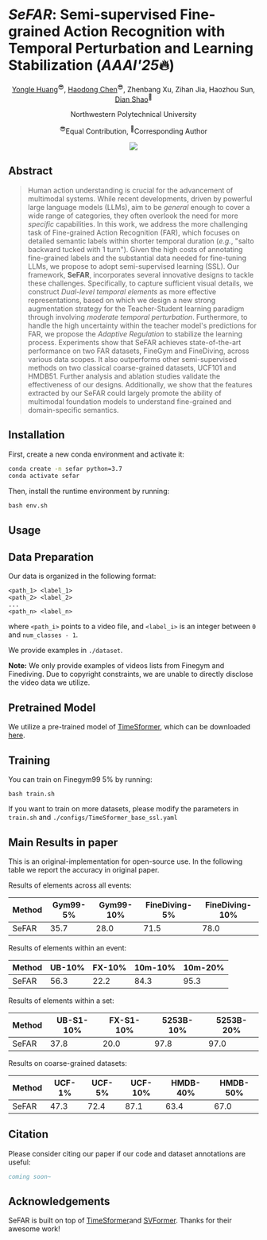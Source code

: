 # *SeFAR*: Semi-supervised Fine-grained Action Recognition with Temporal Perturbation and Learning Stabilization (*AAAI'25*🔥)
<div align="center">

[Yongle Huang](https://github.com/KyleHuang9)<sup>😎</sup>, [Haodong Chen](https://haroldchen19.github.io/)<sup>😎</sup>, Zhenbang Xu, Zihan Jia, Haozhou Sun, [Dian Shao](https://scholar.google.com/citations?hl=en&user=amxDSLoAAAAJ&view_op=list_works&sortby=pubdate)<sup>🤩</sup>

Northwestern Polytechnical University

<sup>😎</sup>Equal Contribution, <sup>🤩</sup>Corresponding Author

</div>

<p align="center">
  <a href='https://arxiv.org/abs/2405.07472'>
  <img src='https://img.shields.io/badge/Arxiv-2405.07472-A42C25?style=flat&logo=arXiv&logoColor=A42C25'></a> 
</p>

## Abstract

> Human action understanding is crucial for the advancement of multimodal systems. While recent developments, driven by powerful large language models (LLMs), aim to be *general* enough to cover a wide range of categories, they often overlook the need for more *specific* capabilities. In this work, we address the more challenging task of Fine-grained Action Recognition (FAR), which focuses on detailed semantic labels within shorter temporal duration (*e.g.*, "salto backward tucked with 1 turn"). Given the high costs of annotating fine-grained labels and the substantial data needed for fine-tuning LLMs, we propose to adopt semi-supervised learning (SSL). Our framework, **SeFAR**, incorporates several innovative designs to tackle these challenges. Specifically, to capture sufficient visual details, we construct *Dual-level temporal elements* as more effective representations, based on which we design a new strong augmentation strategy for the Teacher-Student learning paradigm through involving *moderate temporal perturbation*. Furthermore, to handle the high uncertainty within the teacher model's predictions for FAR, we propose the *Adaptive Regulation* to stabilize the learning process. Experiments show that SeFAR achieves state-of-the-art performance on two FAR datasets, FineGym and FineDiving, across various data scopes. It also outperforms other semi-supervised methods on two classical coarse-grained datasets, UCF101 and HMDB51. Further analysis and ablation studies validate the effectiveness of our designs. Additionally, we show that the features extracted by our SeFAR could largely promote the ability of multimodal foundation models to understand fine-grained and domain-specific semantics.

## Installation

First, create a new conda environment and activate it:

```bash
conda create -n sefar python=3.7
conda activate sefar
```

Then, install the runtime environment by running:

~~~
bash env.sh
~~~



## Usage

## Data Preparation

Our data is organized in the following format:
```
<path_1> <label_1>
<path_2> <label_2>
...
<path_n> <label_n>
```
where `<path_i>` points to a video file, and `<label_i>` is an integer between `0` and `num_classes - 1`.

We provide examples in `./dataset`.

__Note:__ We only provide examples of videos lists from Finegym and Finediving. Due to copyright constraints, we are unable to directly disclose the video data we utilize.

## Pretrained Model

We utilize a pre-trained model of [TimeSformer](https://github.com/facebookresearch/TimeSformer), which can be downloaded [here](https://github.com/rwightman/pytorch-image-models/releases/download/v0.1-vitjx/jx_vit_base_p16_224-80ecf9dd.pth).

## Training

You can train on Finegym99 5% by running:

```
bash train.sh
```

If you want to train on more datasets, please modify the parameters in `train.sh` and `./configs/TimeSformer_base_ssl.yaml`



## Main Results in paper 

This is an original-implementation for open-source use.
In the following table we report the accuracy in original paper.

Results of elements across all events:

| Method | Gym99-5% | Gym99-10% | FineDiving-5% | FineDiving-10% |
| ------ | -------- | --------- | ------------- | -------------- |
| SeFAR  | 35.7     | 28.0      | 71.5          | 78.0           |

Results of elements within an event:

| Method | UB-10% | FX-10% | 10m-10% | 10m-20% |
| ------ | ------ | ------ | ------- | ------- |
| SeFAR  | 56.3   | 22.2   | 84.3    | 95.3    |

Results of elements within a set:

| Method | UB-S1-10% | FX-S1-10% | 5253B-10% | 5253B-20% |
| ------ | --------- | --------- | --------- | --------- |
| SeFAR  | 37.8      | 20.0      | 97.8      | 97.0      |

Results on coarse-grained datasets:

| Method | UCF-1% | UCF-5% | UCF-10% | HMDB-40% | HMDB-50% |
| ------ | ------ | ------ | ------- | -------- | -------- |
| SeFAR  | 47.3   | 72.4   | 87.1    | 63.4     | 67.0     |

## Citation
Please consider citing our paper if our code and dataset annotations are useful:
```bib
coming soon~
```



## Acknowledgements

SeFAR is built on top of [TimeSformer](https://github.com/facebookresearch/TimeSformer)and [SVFormer](https://github.com/ChenHsing/SVFormer.git). Thanks for their awesome work!

